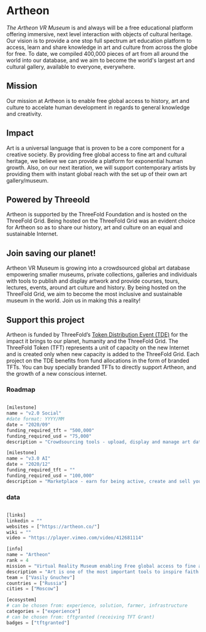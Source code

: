 # Artheon

*The Artheon VR Museum* is and always will be a free educational platform offering immersive, next level interaction with objects of cultural heritage. Our vision is to provide a one stop full spectrum art education platform to access, learn and share knowledge in art and culture from across the globe for free. To date, we compiled 400,000 pieces of art from all around the world into our database, and we aim to become the world's largest art and cultural gallery, available to everyone, everywhere. 

## Mission

Our mission at Artheon is to enable free global access to history, art and culture to accelate human development in regards to general knowledge and creativity.

## Impact

Art is a universal language that is proven to be a core component for a creative society. By providing free global access to fine art and cultural heritage, we believe we can provide a platform for exponential human growth. Also, on our next iteration, we will support contemporary artists by providing them with instant global reach with the set up of their own art gallery/museum.

## Powered by Threeold

Artheon is supported by the ThreeFold Foundation and is hosted on the ThreeFold Grid. Being hosted on the ThreeFold Grid was an evident choice for Artheon so as to share our history, art and culture on an equal and sustainable Internet.

 ## Join saving our planet!
 
Artheon VR Museum is growing into a crowdsourced global art database empowering smaller museums, private collections, galleries and individuals with tools to publish and display artwork and provide courses, tours, lectures, events, around art culture and history. By being hosted on the ThreeFold Grid, we aim to become the most inclusive and sustainable museum in the world. Join us in making this a reality!

## Support this project

Artheon is funded by ThreeFold’s [Token Distribution Event (TDE)](https://wiki.threefold.io/#/tdeoverview)</a> for the impact it brings to our planet, humanity and the ThreeFold Grid.
The ThreeFold Token (TFT) represents a unit of capacity on the new Internet and is created only when new capacity is added to the ThreeFold Grid. Each project on the TDE benefits from fund allocations in the form of branded TFTs. 
You can buy specially branded TFTs to directly support Artheon, and the growth of a new conscious internet.



### Roadmap

```python

[milestone]
name = "v2.0 Social"
#date format: YYYY/MM 
date = "2020/09"
funding_required_tft = "500,000"
funding_required_usd = "75,000"
description = "Crowdsourcing tools - upload, display and manage art data; Collaborative - up to 16 users in one location; Social collections - build communities of art lovers; Similarity search - visual, theme, style, details; Recommendations - advanced, personalized; Learning games - history of art."

[milestone]
name = "v3.0 AI"
date = "2020/12"
funding_required_tft = ""
funding_required_usd = "100,000"
description = "Marketplace - earn for being active, create and sell your educational materials; Tours - unlimited participants; Events and Guides - lectures, masterclasses, guided tours and art performances; Visual Data Stories - dashboards, graphs, history and parallels between artists and cultures based on data; Proactive Recommendations - get something new and interesting every time; Learning Courses - art and performance."

```

### data

```python

[links]
linkedin = ""
websites = ["https://artheon.co/"]
wiki = ""
video = "https://player.vimeo.com/video/412681114"

[info]
name = "Artheon"
rank = 4
mission = "Virtual Reality Museum enabling Free global access to fine art and culture from all over the world"
description = "Art is one of the most important tools to inspire faith and cultural growth giving a new perspective of looking at reality. We believe that free global access to fine art and culture is a prerequisite for the development of human kind. The Artheon is supported by the ThreeFold Foundation and is hosted on ThreeFold Grid. Hosting on ThreeFold Grid allows us to share free global access to history, art and culture across geographical and cultural borders in true decentralized manner."
team = ["Vasily Gnuchev"]
countries = ["Russia"]
cities = ["Moscow"]

[ecosystem]
# can be chosen from: experience, solution, farmer, infrastructure
categories = ["experience"]
# can be chosen from: tftgranted (receiving TFT Grant)
badges = ["tftgranted"]

```
